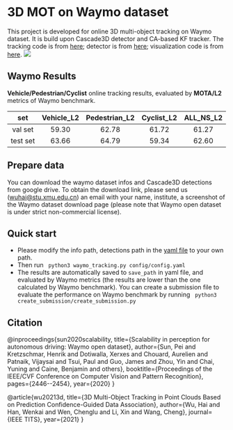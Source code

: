# 3D MOT on Waymo dataset
This project is developed for online 3D multi-object tracking on Waymo dataset. It is build upon Cascade3D
 detector and CA-based KF tracker. The tracking code
 is from [here](https://github.com/hailanyi/3D-Multi-Object-Tracker); detector is from [here](https://github.com/hailanyi/Cascade3D); visualization code is from
[here](https://github.com/hailanyi/3D-Detection-Tracking-Viewer).
![](./doc/demo.gif)

## Waymo Results
**Vehicle/Pedestrian/Cyclist** online tracking results, evaluated by **MOTA/L2** metrics of Waymo benchmark. 

|set|Vehicle_L2|Pedestrian_L2|Cyclist_L2| ALL_NS_L2 |
|:---:|:---:|:---:|:---:|:---:|
|val set|59.30|62.78|61.72|61.27|
|test set|63.66|64.79|59.34|62.60|
 
## Prepare data 
You can download the waymo dataset infos and Cascade3D detections from google drive.
 To obtain the download link, please send us (wuhai@stu.xmu.edu.cn) an email  with your name, institute, a screenshot of the Waymo dataset download page 
(please note that Waymo open dataset is under strict non-commercial license).

## Quick start
* Please modify the info path, detections path in the [yaml file](./config/config.yaml) 
to your own path.
* Then run ``` python3 waymo_tracking.py config/config.yaml``` 
* The results are automatically saved to ```save_path``` in yaml file, and 
evaluated by Waymo metrics (the results are lower than the one calculated by Waymo benchmark).
You can create a submission file to evaluate the performance on Waymo benchmark by running ``` python3 create_submission/create_submission.py```

## Citation
@inproceedings{sun2020scalability, 
title={Scalability in perception for autonomous driving: Waymo open dataset}, 
author={Sun, Pei and Kretzschmar, Henrik and Dotiwalla, Xerxes and Chouard, Aurelien and Patnaik, Vijaysai and Tsui, Paul and Guo, James and Zhou, Yin and Chai, Yuning and Caine, Benjamin and others}, 
booktitle={Proceedings of the IEEE/CVF Conference on Computer Vision and Pattern Recognition},
 pages={2446--2454}, year={2020} }
 
@article{wu20213d,
title={3D Multi-Object Tracking in Point Clouds
Based on Prediction Confidence-Guided Data
Association},
author={Wu, Hai and Han, Wenkai and Wen, Chenglu
and Li, Xin and Wang, Cheng},
journal={IEEE TITS},
year={2021}
}

